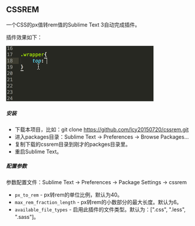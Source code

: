 CSSREM
-------------

一个CSS的px值转rem值的Sublime Text 3自动完成插件。

插件效果如下：

![效果演示图](cssrem.gif)

##### 安装

* 下载本项目，比如：git clone https://github.com/lcy20150720/cssrem.git
* 进入packages目录：Sublime Text -> Preferences -> Browse Packages...
* 复制下载的cssrem目录到刚才的packges目录里。
* 重启Sublime Text。

##### 配置参数

参数配置文件：Sublime Text -> Preferences -> Package Settings -> cssrem

* `px_to_rem` - px转rem的单位比例，默认为40。
* `max_rem_fraction_length` - px转rem的小数部分的最大长度。默认为6。
* `available_file_types` - 启用此插件的文件类型。默认为：[".css", ".less", ".sass"]。